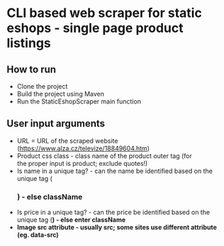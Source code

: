 # CLI based web scraper for static eshops - single page product listings

## How to run

- Clone the project
- Build the project using Maven
- Run the StaticEshopScraper main function

## User input arguments

- URL = URL of the scraped website (https://www.alza.cz/televize/18849604.htm)
- Product css class - class name of the product outer tag (for <div class="product"> the proper input is product; exclude quotes!)
- Is name in a unique tag? - can the name be identified based on the unique tag (<h3>) - else className
- Is price in a unique tag? - can the price be identified based on the unique tag (<strong>) - else enter className
- Image src attribute - usually src; some sites use different attribute (eg. data-src)
